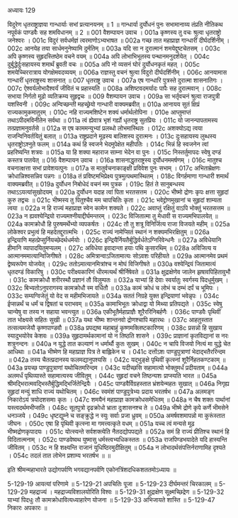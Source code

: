 अध्यायः 129

विदुरेण धृतराष्ट्राज्ञया गान्धार्याः सभां प्रत्यानयनम् ॥ 1 ॥ गान्धार्या दुर्योधनं पुनः सभामानाय्य तंप्रति नीतिकथ नपूर्वकं पाण्डवैः सह शमविधानम् ॥ 2 ॥
001  	वैशम्पायन उवाच ।
001a	कृष्णस्य तु वचः श्रुत्वा धृतराष्ट्रो जनेश्वरः ।
001c	विदुरं सर्वधर्मज्ञं त्वरमाणोऽभ्यभाषत ॥
002a	गच्छ तात महाप्राज्ञ गान्धारीं दीर्घदर्शिनीम् ।
002c	आनयेह तया सार्धमनुनेष्यामि दुर्मतिम् ॥
003a	यदि सा न दुरात्मानं शमयेद्दुष्टचेतसम् ।
003c	अपि कृष्णस्य सुहृदस्तिष्ठेम वचने वयम् ॥
004a	अपि लोभाभिभूतस्य पन्थानमनुदर्शयेत् ।
004c	दुर्बुद्धेर्दुःसहायस्य शमार्थं ब्रुवती वचः ॥
005a	अपि नो व्यसनं घोरं दुर्योधनकृतं महत् ।
005c	शमयेच्चिररात्राय योगक्षेमवदव्ययम् ॥
006a	राज्ञस्तु वचनं श्रुत्वा विदुरो दीर्घदर्शिनीम् ।
006c	आनयामास गान्धारीं धृतराष्ट्रस्य शासनात् ॥
007  	धृतराष्ट्र उवाच ।
007a	एष गान्धारि पुत्रस्ते दुरात्मा शासनातिगः ।
007c	ऐश्वर्यलोभादैश्वर्यं जीवितं च प्रहास्यति ॥
008a	अशिष्टवदमर्यादः पापैः सह दुरात्मवान् ।
008c	सभाया निर्गतो मूढो व्यतिक्रम्य सुहृद्वचः ॥
009  	वैशम्पायन उवाच ।
009a	सा भर्तृवचनं श्रुत्वा राजपुत्री यशस्विनी ।
009c	अन्विच्छन्ती महच्छ्रेयो गान्धारी वाक्यमब्रवीत् ॥
010a	आनायय सुतं क्षिप्रं राज्यकामुकमातुरम् ।
010c	नहि राज्यमशिष्टेन शक्यं धर्मार्थलोपिना ।
010e 	आप्तुमाप्तं तथाऽपीदमविनीतेन सर्वथा ॥
011a	त्वं ह्येवात्र भृशं गर्ह्यो धृतराष्ट्र सुतप्रियः ।
011c	यो जानन्पापतामस्य तत्प्रज्ञामनुवर्तसे ॥
012a	स एष काममन्युभ्यां प्रलब्धो लोभमास्थितः ।
012c	अशक्योऽद्य त्वया राजन्विनिवर्तयितुं बलात् ॥
013a	राष्ट्रप्रदाने मूढस्य बालिशस्य दुरात्मनः ।
013c	दुःसहायस्य लुब्धस्य धृतराष्ट्रोऽश्नुते फलम् ॥
014a	कथं हि स्वजने भेदमुपेक्षेत महीपतिः ।
014c	भिन्नं हि स्वजनेन त्वां प्रहरिष्यन्ति शत्रवः ॥
015a	या हि शक्या महाराज साम्ना भेदेन वा पुनः ।
015c	निस्तर्तुमापदः स्वेषु दण्डं कस्तत्र पातयेत् ॥
016  	वैशम्पायन उवाच ।
016a	शासनाद्धृतराष्ट्रस्य दुर्योधनममर्षणम् ।
016c	मातुश्च वचनात्क्षत्ता सभां प्रावेशयत्पुनः ॥
017a	स मातुर्वचनाकाङ्क्षी प्रविवेश पुनः सभाम् ।
017c	अभिताम्रेक्षणः क्रोधान्निश्वसन्निव पन्नगः ॥
018a	तं प्रविष्टमभिप्रेक्ष्य पुत्रमुत्पथमास्थितम् ।
018c	विगर्हमाणा गान्धारी शमार्थं वाक्यमब्रवीत् ॥
019a	दुर्योधन निबोधेदं वचनं मम पुत्रक ।
019c	हितं ते सानुबन्धस्य तथाऽऽयत्यांसुखोदयम् ॥
020a	दुर्योधन यदाह त्वां पिता भरतसत्तम ।
020c	भीष्मो द्रोणः कृपः क्षत्ता सुहृदां कुरु तद्वचः ॥
021c	भीष्मस्य तु पितुश्चैव मम चापचितिः कृता ।
021c	भवेद्द्रोणमुखानां च सुहृदां शाम्यता त्वया ॥
022a	न हि राज्यं महाप्राज्ञ स्वेन कामेन शक्यते ।
022c	अवाप्तुं रक्षितुं वाऽपि भोक्तुं भरतसत्तम ॥
023a	न ह्यवश्येन्द्रियो राज्यमश्नीयाद्दीर्घमन्तरम् ।
023c	विजितात्मा तु मेधावी स राज्यमभिपालयेत् ॥
024a	कामक्रोधौ हि पुरुषमर्थेभ्यो व्यपकर्षतः ।
024c	तौ तु शत्रू विनिर्जित्य राजा विजयते महीम् ॥
025a	लोकेश्वर प्रभुत्वं हि महदेतद्दुरात्मभिः ।
025c	राज्यं नामेप्सितं स्थानं न शक्यमभिरक्षितुम् ॥
026a	इन्द्रियाणि महत्प्रेप्सुर्नियच्छेदर्थधर्मयोः ।
026c	इन्द्रियैर्नियतैर्बुद्धिर्वर्धतेऽग्निरिवेन्धनैः ॥
027a	अविधेयानि हीमानि व्यापादयितुमप्यलम् ।
027c	अविधेया इवादान्ता हयाः पथि कुसारथिम् ॥
028a	अविजित्य य आत्मानममात्यान्विजिगीषते ।
028c	अमित्रान्वाऽजितामात्यः सोऽवशः परिहीयते ॥
029a	आत्मानमेव प्रथमं द्वेष्यरूपेण योजयेत् ।
029c	ततोऽमात्यानमित्रांश्च न मोघं विजिगीषते ॥
030a	वश्येन्द्रियं जितामात्यं धृतदण्डं विकारिषु ।
030c	परीक्ष्यकारिणं धीरमत्यर्थं श्रीर्निषेवते ॥
031a	क्षुद्राक्षेणेव जालेन झषावपिहितावुभौ ।
031c	कामक्रोधौ शरीरस्थौ प्रज्ञानं तौ विलुम्पतः ॥
032a	याभ्यां हि देवाः स्वर्यातुः स्वर्गस्य पिदधुर्मुखम् ।
032c	बिभ्यतोऽनुपरागस्य कामक्रोधौ स्म वर्धितौ ॥
033a	कामं क्रोधं च लोभं च दम्भं दर्पं च भूमिपः ।
033c	सम्यग्विजेतुं यो वेद स महीमभिजायते ॥
034a	सततं निग्रहे युक्त इन्द्रियाणां भवेन्नृपः ।
034c	ईप्सन्नर्थं च धर्मं च द्विषतां च पराभवम् ॥
035a	कामाभिभूतः क्रोधाद्वा यो मिथ्या प्रतिपद्यते ।
035c	स्वेषु चान्येषु वा तस्य न सहाया भवन्त्युत ॥
036a	एकीभूतैर्महाप्राज्ञैः शूरैररिनिबर्हणैः ।
036c	पाण्डवैः पृथिवीं तात भोक्ष्यसे सहितः सुखी ॥
037a	यथा भीष्मः शान्तनवो द्रोणश्चापि महारथः ।
037c	आहतुस्तात तत्सत्यमजेयौ कृष्णपाण्डवौ ॥
038a	प्रपद्यष्व महाबाहुं कृष्णमक्लिष्टकारिणम् ।
038c	प्रसन्नो हि सुखाय स्यादुभयोरेव केशवः ॥
039a	सुहृदामर्थकामानां यो न तिष्ठति शासने ।
039c	प्राज्ञानां कृतविद्यानां स नरः शत्रुनन्दनः ॥
040a	न युद्धे तात कल्याणं न धर्मार्थौ कुतः सुखम् ।
040c	न चापि विजयो नित्यं मा युद्धे चेत आधिथाः ॥
041a	भीष्मेण हि महाप्राज्ञ पित्र ते बाह्लिकेन च ।
041c	दत्तोंऽशः पाण्डुपुत्राणां भेदाद्भतैररिन्दम ॥
042a	तस्य चैतत्प्रदानस्य फलमद्यानुपश्यसि ।
042c	यद्भुङ्क्षे पृथिवीं कृत्स्नां शूरैर्निहतकण्टकाम् ॥
043a	प्रयच्छ पाण्डुपुत्राणां यथोचितमरिन्दम ।
043c	यदीच्छसि सहामात्यो भोक्तुमर्धं प्रदीयताम् ॥
044a	अलमर्धं पृथिव्यास्ते सहामात्यस्य जीवितुम् ।
044c	सुहृदां वचने तिष्ठन्यशः प्राप्स्यति भारत ॥
045a	श्रीमद्भिरात्मवद्भिस्तैर्बुद्धिमद्भिर्जितेन्द्रियैः ।
045c	पाण्डवैर्विग्रहस्तात भ्रंशयेन्महतः सुखात् ॥
046a	निगृह्य सुहृदां मन्युं शाधि राज्यं यथोचितम् ।
046c	स्वमंशं पाण्डुपुत्रेभ्यः प्रदाय भरतर्षभ ॥
047a	अलमङ्ग निकारोऽयं त्रयोदशसमाः कृतः ।
047c	शमयैनं महाप्राज्ञ कामक्रोधसमेधितम् ॥
048a	न चैष शक्तः पार्थानां यस्त्वदर्थमभीप्सति ।
048c	सूतपुत्रो दृढक्रोधो भ्राता दुःशासनश्च ते ॥
049a	भीष्मे द्रोणे कृपे कर्णे भीमसेने धनञ्जये ।
049c	धृष्टद्युम्ने च सङ्क्रुद्धे न स्युः सर्वाः प्रजा ध्रुवम् ॥
050a	अमर्षवशमापन्नो मा कुरूंस्तात जीघनः ।
050c	एषा हि पृथिवी कृत्स्ना मा गमत्त्वत्कृते वधम् ॥
051a	यच्च त्वं मन्यसे मूढ भीष्मद्रोणकृपादयः ।
051c	योत्स्यन्ते सर्वशक्त्येति नैतदद्योपपद्यते ॥
052a	समं हि राज्यं प्रीतिश्च स्थानं हि विदितात्मनाम् ।
052c	पाण्डवेष्वथ युष्मासु धर्मस्त्वभ्यधिकस्ततः ॥
053a	राजपिण्डभयादेते यदि हास्यन्ति जीवितम् ।
053c	न हि शक्ष्यन्ति राजानं युधिष्ठिरमुदीक्षितुम् ॥
054a	न लोभादर्थसंपत्तिर्नराणामिह दृश्यते ।
054c	तदलं तात लोभेन प्रशाम्य भरतर्षभ ॥ ॥

इति श्रीमन्महाभारते उद्योगपर्वणि भगवद्यानपर्वणि एकोनत्रिंशदधिकशततमोऽध्यायः ॥

5-129-19 आयत्यां परिणामे ॥ 5-129-21 अपचितिः पूजा ॥ 5-129-23 दीर्घमन्तरं चिरकालम् ॥ 5-129-29 महद्राज्यं । महद्राज्यविशालयोरिति विश्वः ॥ 5-129-31 क्षुद्राक्षेण सूक्ष्मच्छिद्रेण ॥ 5-129-32 याभ्यां पिदधुः तौ कामक्रोधावित्यध्याहारेण योजना ॥ 5-129-33 अभिजायते शास्ति ॥ 5-129-47 निकारः अपकारः ॥
